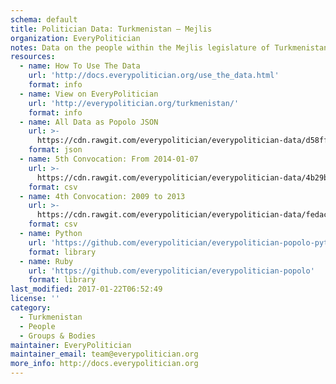 ```yaml
---
schema: default
title: Politician Data: Turkmenistan — Mejlis
organization: EveryPolitician
notes: Data on the people within the Mejlis legislature of Turkmenistan.
resources:
  - name: How To Use The Data
    url: 'http://docs.everypolitician.org/use_the_data.html'
    format: info
  - name: View on EveryPolitician
    url: 'http://everypolitician.org/turkmenistan/'
    format: info
  - name: All Data as Popolo JSON
    url: >-
      https://cdn.rawgit.com/everypolitician/everypolitician-data/d58ffa4237941194ed10fcffdd777ebb752c306f/data/Turkmenistan/Mejlis/ep-popolo-v1.0.json
    format: json
  - name: 5th Convocation: From 2014-01-07
    url: >-
      https://cdn.rawgit.com/everypolitician/everypolitician-data/4b29b4fdcc34401b33dbfe22487801d18c297588/data/Turkmenistan/Mejlis/term-5.csv
    format: csv
  - name: 4th Convocation: 2009 to 2013
    url: >-
      https://cdn.rawgit.com/everypolitician/everypolitician-data/fedacb2df1f5110d5775924965d42c61e3ca40b2/data/Turkmenistan/Mejlis/term-4.csv
    format: csv
  - name: Python
    url: 'https://github.com/everypolitician/everypolitician-popolo-python'
    format: library
  - name: Ruby
    url: 'https://github.com/everypolitician/everypolitician-popolo'
    format: library
last_modified: 2017-01-22T06:52:49
license: ''
category:
  - Turkmenistan
  - People
  - Groups & Bodies
maintainer: EveryPolitician
maintainer_email: team@everypolitician.org
more_info: http://docs.everypolitician.org
---
```

